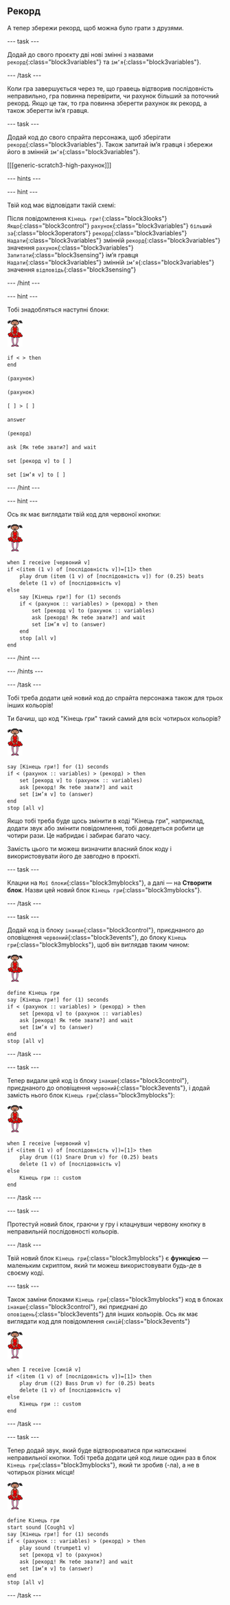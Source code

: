 ## Рекорд

А тепер збережи рекорд, щоб можна було грати з друзями.

--- task ---

Додай до свого проєкту дві нові змінні з назвами `рекорд`{:class="block3variables"} та `ім’я`{:class="block3variables"}.

--- /task ---

Коли гра завершується через те, що гравець відтворив послідовність неправильно, гра повинна перевірити, чи рахунок більший за поточний рекорд. Якщо це так, то гра повинна зберегти рахунок як рекорд, а також зберегти ім’я гравця.

--- task ---

Додай код до свого спрайта персонажа, щоб зберігати `рекорд`{:class="block3variables"}. Також запитай ім’я гравця і збережи його в змінній `ім’я`{:class="block3variables"}.

[[[generic-scratch3-high-рахунок]]]

--- hints ---

--- hint ---

Твій код має відповідати такій схемі:

Після повідомлення `Кінець гри!`{:class="block3looks"} `Якщо`{:class="block3control"} `рахунок`{:class="block3variables"} `більший за`{:class="block3operators"} `рекорд`{:class="block3variables"} `Надати`{:class="block3variables"} змінній `рекорд`{:class="block3variables"} значення `рахунок`{:class="block3variables"} `Запитати`{:class="block3sensing"} ім’я гравця `Надати`{:class="block3variables"} змінній `ім’я`{:class="block3variables"} значення `відповідь`{:class="block3sensing"}

--- /hint ---

--- hint ---

Тобі знадобляться наступні блоки:

![балерина](images/ballerina.png)

```blocks3
if < > then
end

(рахунок)

(рахунок)

[ ] > [ ]

answer

(рекорд)

ask [Як тебе звати?] and wait

set [рекорд v] to [ ] 

set [ім’я v] to [ ] 
```

--- /hint ---

--- hint ---

Ось як має виглядати твій код для червоної кнопки:

![балерина](images/ballerina.png)

```blocks3
when I receive [червоний v]
if <(item (1 v) of [послідовність v])=[1]> then
    play drum (item (1 v) of [послідовність v]) for (0.25) beats
    delete (1 v) of [послідовність v]
else
    say [Кінець гри!] for (1) seconds
    if < (рахунок :: variables) > (рекорд) > then
        set [рекорд v] to (рахунок :: variables)
        ask [рекорд! Як тебе звати?] and wait
        set [ім’я v] to (answer)
    end
    stop [all v]
end
```

--- /hint ---

--- /hints ---

--- /task ---

Тобі треба додати цей новий код до спрайта персонажа також для трьох інших кольорів!

Ти бачиш, що код "Кінець гри" такий самий для всіх чотирьох кольорів?

![балерина](images/ballerina.png)

```blocks3
say [Кінець гри!] for (1) seconds
if < (рахунок :: variables) > (рекорд) > then
    set [рекорд v] to (рахунок :: variables)
    ask [рекорд! Як тебе звати?] and wait
    set [ім’я v] to (answer)
end
stop [all v]
```

Якщо тобі треба буде щось змінити в коді "Кінець гри", наприклад, додати звук або змінити повідомлення, тобі доведеться робити це чотири рази. Це набридає і забирає багато часу.

Замість цього ти можеш визначити власний блок коду і використовувати його де завгодно в проєкті.

--- task ---

Клацни на `Мої блоки`{:class="block3myblocks"}, а далі — на **Створити блок**. Назви цей новий блок `Кінець гри`{:class="block3myblocks"}.

--- /task ---

--- task ---

Додай код із блоку `інакше`{:class="block3control"}, приєднаного до оповіщення `червоний`{:class="block3events"}, до блоку `Кінець гри`{:class="block3myblocks"}, щоб він виглядав таким чином:

![балерина](images/ballerina.png)

```blocks3
define Кінець гри
say [Кінець гри!] for (1) seconds
if < (рахунок :: variables) > (рекорд) > then
    set [рекорд v] to (рахунок :: variables)
    ask [рекорд! Як тебе звати?] and wait
    set [ім’я v] to (answer)
end
stop [all v]
```

--- /task ---

--- task ---

Тепер видали цей код із блоку `інакше`{:class="block3control"}, приєднаного до оповіщення `червоний`{:class="block3events"}, і додай замість нього блок `Кінець гри`{:class="block3myblocks"}:

![балерина](images/ballerina.png)

```blocks3
when I receive [червоний v]
if <(item (1 v) of [послідовність v])=[1]> then
    play drum ((1) Snare Drum v) for (0.25) beats
    delete (1 v) of [послідовність v]
else
    Кінець гри :: custom
end
```

--- /task ---

--- task ---

Протестуй новий блок, граючи у гру і клацнувши червону кнопку в неправильній послідовності кольорів.

--- /task ---

Твій новий блок `Кінець гри`{:class="block3myblocks"} є **функцією** — маленьким скриптом, який ти можеш використовувати будь-де в своєму коді.

--- task ---

Також заміни блоками `Кінець гри`{:class="block3myblocks"} код в блоках `інакше`{:class="block3control"}, які приєднані до `оповіщень`{:class="block3events"} для інших кольорів. Ось як має виглядати код для повідомлення `синій`{:class="block3events"}

![балерина](images/ballerina.png)

```blocks3
when I receive [синій v]
if <(item (1 v) of [послідовність v])=[1]> then
    play drum ((2) Bass Drum v) for (0.25) beats
    delete (1 v) of [послідовність v]
else
    Кінець гри :: custom
end
```

--- /task ---

--- task ---

Тепер додай звук, який буде відтворюватися при натисканні неправильної кнопки. Тобі треба додати цей код лише один раз в блок `Кінець гри`{:class="block3myblocks"}, який ти зробив (-ла), а не в чотирьох різних місця!

![балерина](images/ballerina.png)

```blocks3
define Кінець гри
start sound [Cough1 v]
say [Кінець гри!] for (1) seconds
if < (рахунок :: variables) > (рекорд) > then
    play sound (trumpet1 v)
    set [рекорд v] to (рахунок)
    ask [рекорд! Як тебе звати?] and wait
    set [ім’я v] to (answer)
end
stop [all v]
```

--- /task ---